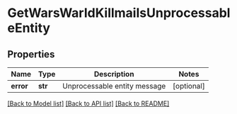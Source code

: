 # GetWarsWarIdKillmailsUnprocessableEntity

## Properties
Name | Type | Description | Notes
------------ | ------------- | ------------- | -------------
**error** | **str** | Unprocessable entity message | [optional] 

[[Back to Model list]](../README.md#documentation-for-models) [[Back to API list]](../README.md#documentation-for-api-endpoints) [[Back to README]](../README.md)


